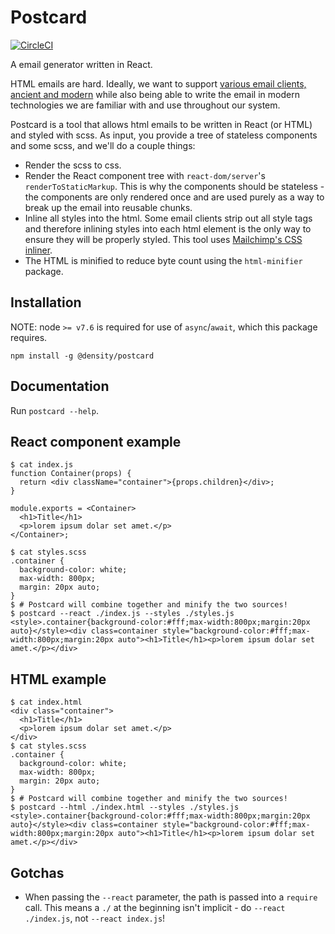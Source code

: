 # Postcard

[![CircleCI](https://circleci.com/gh/DensityCo/postcard/tree/master.svg?style=svg)](https://circleci.com/gh/DensityCo/postcard/tree/master)

A email generator written in React.

HTML emails are hard. Ideally, we want to support [various email clients, ancient and
modern](https://www.campaignmonitor.com/css/) while also being able to write the email in modern
technologies we are familiar with and use throughout our system.

Postcard is a tool that allows html emails to be written in React (or HTML) and styled with scss. As
input, you provide a tree of stateless components and some scss, and we'll do a couple things:
- Render the scss to css.
- Render the React component tree with `react-dom/server`'s `renderToStaticMarkup`. This is why the
  components should be stateless - the components are only rendered once and are used purely as a
  way to break up the email into reusable chunks.
- Inline all styles into the html. Some email clients strip out all style tags and therefore
  inlining styles into each html element is the only way to ensure they will be properly styled.
  This tool uses [Mailchimp's CSS inliner](https://templates.mailchimp.com/resources/inline-css/).
- The HTML is minified to reduce byte count using the `html-minifier` package.

## Installation
NOTE: node `>= v7.6` is required for use of `async`/`await`, which this package requires.

`npm install -g @density/postcard`

## Documentation
Run `postcard --help`.

## React component example

```
$ cat index.js
function Container(props) {
  return <div className="container">{props.children}</div>;
}

module.exports = <Container>
  <h1>Title</h1>
  <p>lorem ipsum dolar set amet.</p>
</Container>;

$ cat styles.scss
.container {
  background-color: white;
  max-width: 800px;
  margin: 20px auto;
}
$ # Postcard will combine together and minify the two sources!
$ postcard --react ./index.js --styles ./styles.js
<style>.container{background-color:#fff;max-width:800px;margin:20px auto}</style><div class=container style="background-color:#fff;max-width:800px;margin:20px auto"><h1>Title</h1><p>lorem ipsum dolar set amet.</p></div>
```

## HTML example
```
$ cat index.html
<div class="container">
  <h1>Title</h1>
  <p>lorem ipsum dolar set amet.</p>
</div>
$ cat styles.scss
.container {
  background-color: white;
  max-width: 800px;
  margin: 20px auto;
}
$ # Postcard will combine together and minify the two sources!
$ postcard --html ./index.html --styles ./styles.js
<style>.container{background-color:#fff;max-width:800px;margin:20px auto}</style><div class=container style="background-color:#fff;max-width:800px;margin:20px auto"><h1>Title</h1><p>lorem ipsum dolar set amet.</p></div>
```

## Gotchas
- When passing the `--react` parameter, the path is passed into a `require` call. This means
  a `./` at the beginning isn't implicit - do `--react ./index.js`, not `--react index.js`!
